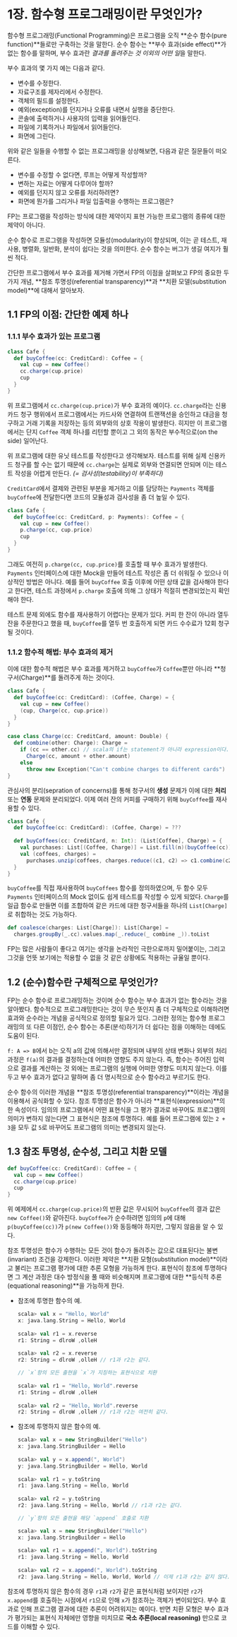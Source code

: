 1장. 함수형 프로그래밍이란 무엇인가?
============================

함수형 프로그래밍(Functional Programming)은 프로그램을 오직 **순수 함수(pure function)**들로만 구축하는 것을 말한다. 순수 함수는 **부수 효과(side effect)**가 없는 함수를 말하며, 부수 효과란 *결과를 돌려주는 것 이외의 어떤 일*을 말한다. 

부수 효과의 몇 가지 예는 다음과 같다.

- 변수를 수정한다.
- 자료구조를 제자리에서 수정한다.
- 객체의 필드를 설정한다.
- 예외(exception)를 던지거나 오류를 내면서 실행을 중단한다.
- 콘솔에 출력하거나 사용자의 입력을 읽어들인다.
- 파일에 기록하거나 파일에서 읽어들인다.
- 화면에 그린다.

위와 같은 일들을 수행할 수 없는 프로그래밍을 상상해보면, 다음과 같은 질문들이 떠오른다.

- 변수를 수정할 수 없다면, 루프는 어떻게 작성할까?
- 변하는 자료는 어떻게 다루어야 할까?
- 예외를 던지지 않고 오류를 처리하려면?
- 화면에 뭔가를 그리거나 파일 입출력을 수행하는 프로그램은?

FP는 프로그램을 작성하는 방식에 대한 제약이지 표현 가능한 프로그램의 종류에 대한 제약이 아니다. 

순수 함수로 프로그램을 작성하면 모듈성(modularity)이 향상되며, 이는 곧 테스트, 재사용, 병렬화, 일반화, 분석이 쉽다는 것을 의미한다. 순수 함수는 버그가 생길 여지가 훨씬 적다.

간단한 프로그램에서 부수 효과를 제거해 가면서 FP의 이점을 살펴보고 FP의 중요한 두 가지 개념, **참조 투명성(referential transparency)**과 **치환 모델(substitution model)**에 대해서 알아보자.


1.1 FP의 이점: 간단한 예제 하나
------------------------

### 1.1.1 부수 효과가 있는 프로그램

```scala
class Cafe {
  def buyCoffee(cc: CreditCard): Coffee = {
    val cup = new Coffee()
    cc.charge(cup.price)
    cup
  }
}
```

위 프로그램에서 `cc.charge(cup.price)`가 부수 효과의 예이다. `cc.charge`라는 신용카드 청구 행위에서 프로그램에서는 카드사와 연결하여 트랜잭션을 승인하고 대금을 청구하고 거래 기록을 저장하는 등의 외부와의 상호 작용이 발생한다. 히지만 이 프로그램에서는 단지 `Coffee` 객체 하나를 리턴할 뿐이고 그 외의 동작은 부수적으로(on the side) 일어난다.

위 프로그램에 대한 유닛 테스트를 작성한다고 생각해보자. 테스트를 위해 실제 신용카드 청구를 할 수는 없기 때문에 `cc.charge`는 실제로 외부와 연결되면 안되며 이는 테스트 작성을 어렵게 만든다. *(= 검사성(testability)이 부족하다)*

`CreditCard`에서 결제와 관련된 부분을 제거하고 이를 담당하는 `Payments` 객체를 `buyCoffee`에 전달한다면 코드의 모듈성과 검사성을 좀 더 높일 수 있다.

```scala
class Cafe {
  def buyCoffee(cc: CreditCard, p: Payments): Coffee = {
    val cup = new Coffee()
    p.charge(cc, cup.price)
    cup
  }
}
```

그래도 여전히 `p.charge(cc, cup.price)`를 호출할 때 부수 효과가 발생한다. `Payments` 인터페이스에 대한 Mock을 만들어 테스트 작성은 좀 더 쉬워질 수 있으나 이상적인 방법은 아니다. 예를 들어 `buyCoffee` 호출 이후에 어떤 상태 값을 검사해야 한다고 한다면, 테스트 과정에서 `p.charge` 호출에 의해 그 상태가 적절히 변경되었는지 확인해야 한다.

테스트 문제 외에도 함수를 재사용하기 어렵다는 문제가 있다. 커피 한 잔이 아니라 열두 잔을 주문한다고 했을 때, `buyCoffee`를 열두 번 호출하게 되면 카드 수수료가 12회 청구될 것이다.

### 1.1.2 함수적 해법: 부수 효과의 제거

이에 대한 함수적 해법은 부수 효과를 제거하고 `buyCoffee`가 `Coffee`뿐만 아니라 **청구서(Charge)**를 돌려주게 하는 것이다.

```scala
class Cafe {
  def buyCoffee(cc: CreditCard): (Coffee, Charge) = {
    val cup = new Coffee()
    (cup, Charge(cc, cup.price))
  }
}

case class Charge(cc: CreditCard, amount: Double) {
  def combine(other: Charge): Charge = 
    if (cc == other.cc) // scala의 if는 statement가 아니라 expression이다.
      Charge(cc, amount + other.amount)
    else
      throw new Exception("Can't combine charges to different cards")
}
```

관심사의 분리(sepration of concerns)를  통해  청구서의 **생성** 문제가 이에 대한 **처리** 또는 **연동** 문제와 분리되었다. 이제 여러 잔의 커피를 구매하기 위해 `buyCoffee`를 재사용할 수 있다.

```scala
class Cafe {
  def buyCoffee(cc: CreditCard): (Coffee, Charge) = ???
  
  def buyCoffees(cc: CreditCard, n: Int): (List[Coffee], Charge) = {
    val purchases: List[(Coffee, Charge)] = List.fill(n)(buyCoffee(cc))
    val (coffees, charges) = 
      purchases.unzip(coffees, charges.reduce((c1, c2) => c1.combine(c2)))
  }
}
```

`buyCoffee`를 직접 재사용하여 `buyCoffees` 함수를 정의하였으며, 두 함수 모두 `Payments` 인터페이스의 Mock 없이도 쉽게 테스트를 작성할 수 있게 되었다. `Charge`를 일급 함수로 만들면 이를 조합하여 같은 카드에 대한 청구서들을 하나의 `List[Charge]`로 취합하는 것도 가능하다.

```scala
def coalesce(charges: List[Charge]): List[Charge] =
  charges.groupBy(_.cc).values.map(_.reduce(_ combine _)).toList
```

FP는 많은 사람들이 좋다고 여기는 생각을 논라적인 극한으로까지 밀어붙이는, 그리고 그것을 언뜻 보기에는 적용할 수 없을 것 같은 상황에도 적용하는 규율일 뿐이다.


1.2 (순수)함수란 구체적으로 무엇인가?
----------------------------

FP는 순수 함수로 프로그래밍하는 것이며 순수 함수는 부수 효과가 없는 함수라는 것을 알아봤다. 함수적으로 프로그래밍한다는 것이 무슨 뜻인지 좀 더 구체적으로 이해하려면 효과와 순수라는 개념을 공식적으로 정의할 필요가 있다. 그러한 정의는 함수형 프로그래밍의 또 다른 이점인, 순수 함수는 추론(분석)하기가 더 쉽다는 점을 이해하는 데에도 도움이 된다.

`f: A => B`에서 b는 오직 a의 값에 의해서만 결정되며 내부의 상태 변화나 외부의 처리 과정은 `f(a)`의 결과를 결정하는데 어떠한 영향도 주지 않는다. 즉, 함수는 주어진 입력으로 결과를 계산하는 것 외에는 프로그램의 실행에 어떠한 영향도 미치지 않는다. 이를 두고 부수 효과가 없다고 말하며 좀 더 명시적으로 순수 함수라고 부르기도 한다. 

순수 함수의 이러한 개념을 **참조 투명성(referential transparency)**이라는 개념을 이용해서 공식화할 수 있다. 참조 투명성은 함수가 아니라 **표현식(expression)**의 한 속성이다. 임의의 프로그램에서 어떤 표현식을 그 평가 결과로 바꾸어도 프로그램의 의미가 변하지 않는다면 그 표현식은 참조에 투명하다. 예를 들어 프로그램에 있는 `2 + 3`을 모두 값 `5`로 바꾸어도 프로그램의 의미는 변경되지 않는다.


1.3 참조 투명성, 순수성, 그리고 치환 모델
-------------------------------

```scala
def buyCoffee(cc: CreditCard): Coffee = {
  val cup = new Coffee()
  cc.charge(cup.price)
  cup
}
```

위 예제에서 `cc.charge(cup.price)`의 반환 값은 무시되어 `buyCoffee`의 결과 값은 `new Coffee()`와 같아진다. `buyCoffee`가 순수하려면 임의의 `p`에 대해 `p(buyCoffee(cc))`가 `p(new Coffee())`와 동등해야 하지만, 그렇지 않음을 알 수 있다. 

참조 투명성은 함수가 수행하는 모든 것이 함수가 돌려주는 값으로 대표된다는 불변(invariant) 조건을 강제한다. 이러한 제약은 **치환 모형(substitution model)**이라고 불리는 프로그램 평가에 대한 추론 모형을 가능하게 한다. 표현식이 참조에 투명하다면 그 계산 과정은 대수 방정식을 풀 때와 비슷해지며 프로그램에 대한 **등식적 추론(equational reasoning)**을 가능하게 한다.

- 참조에 투명한 함수의 예.

  ```scala
  scala> val x = "Hello, World"
  x: java.lang.String = Hello, World
    
  scala> val r1 = x.reverse
  r1: String = dlroW ,olleH
    
  scala> val r2 = x.reverse
  r2: String = dlroW ,olleH // r1과 r2는 같다.
  
  // `x`항의 모든 출현을 `x`가 지칭하는 표현식으로 치환
    
  scala> val r1 = "Hello, World".reverse
  r1: String = dlroW ,olleH
    
  scala> val r2 = "Hello, World".reverse
  r2: String = dlroW ,olleH // r1과 r2는 여전히 같다.
  ```
	
- 참조에 투명하지 않은 함수의 예.

  ```scala
  scala> val x = new StringBuilder("Hello")
  x: java.lang.StringBuilder = Hello
    
  scala> val y = x.append(", World")
  y: java.lang.StringBuilder = Hello, World
    
  scala> val r1 = y.toString
  r1: java.lang.String = Hello, World
    
  scala> val r2 = y.toString
  r2: java.lang.String = Hello, World // r1과 r2는 같다.
  
  // `y`항의 모든 출현을 해당 `append` 호출로 치환
  
  scala> val x = new StringBuilder("Hello")
  x: java.lang.StringBuilder = Hello
    
  scala> val r1 = x.append(", World").toString
  r1: java.lang.String = Hello, World
    
  scala> val r2 = x.append(", World").toString
  r2: java.lang.String = Hello, World, World // 이제 r1과 r2는 같지 않다.
  ```

참조에 투명하지 않은 함수의 경우 `r1`과 `r2`가 같은 표현식처럼 보이지만 `r2`가 `x.append`를 호출하는 시점에서 `r1`으로 인해 `x`가 참조하는 객체가 변이되었다. 부수 효과로 인해 프로그램 결과에 대한 추론이 어려워지는 예이다. 반면 치환 모형은 부수 효과가 평가되는 표현식 자체에만 영향을 미치므로 **국소 추론(local reasoning)** 만으로 코드를 이해할 수 있다.
